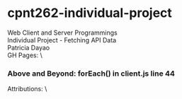 # cpnt262-individual-project
Web Client and Server Programmings \
Individual Project - Fetching API Data \
Patricia Dayao \
GH Pages: \
### Above and Beyond: forEach() in client.js line 44
Attributions: \
